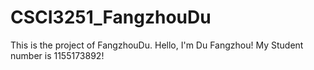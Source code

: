 # CSCI3251_FangzhouDu
This is the project of FangzhouDu.
Hello, I'm Du Fangzhou!
My Student number is 1155173892!
